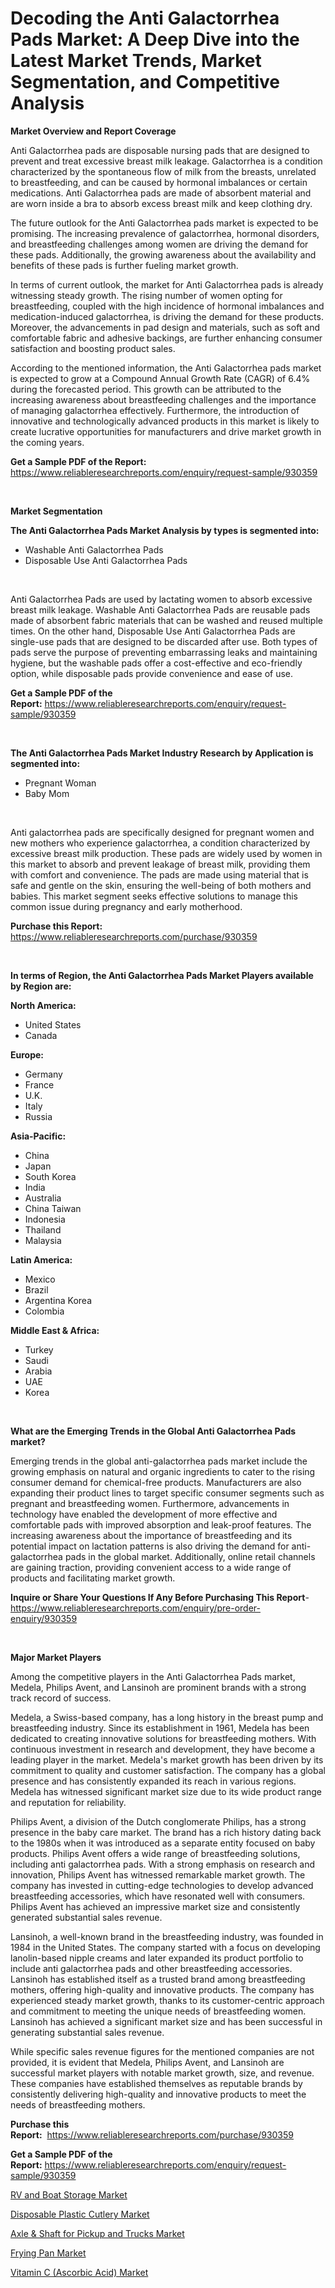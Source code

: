 <p><h1>Decoding the Anti Galactorrhea Pads Market: A Deep Dive into the Latest Market Trends, Market Segmentation, and Competitive Analysis</h1></p><p><strong>Market Overview and Report Coverage</strong></p>
<p><p>Anti Galactorrhea pads are disposable nursing pads that are designed to prevent and treat excessive breast milk leakage. Galactorrhea is a condition characterized by the spontaneous flow of milk from the breasts, unrelated to breastfeeding, and can be caused by hormonal imbalances or certain medications. Anti Galactorrhea pads are made of absorbent material and are worn inside a bra to absorb excess breast milk and keep clothing dry.</p><p>The future outlook for the Anti Galactorrhea pads market is expected to be promising. The increasing prevalence of galactorrhea, hormonal disorders, and breastfeeding challenges among women are driving the demand for these pads. Additionally, the growing awareness about the availability and benefits of these pads is further fueling market growth.</p><p>In terms of current outlook, the market for Anti Galactorrhea pads is already witnessing steady growth. The rising number of women opting for breastfeeding, coupled with the high incidence of hormonal imbalances and medication-induced galactorrhea, is driving the demand for these products. Moreover, the advancements in pad design and materials, such as soft and comfortable fabric and adhesive backings, are further enhancing consumer satisfaction and boosting product sales.</p><p>According to the mentioned information, the Anti Galactorrhea pads market is expected to grow at a Compound Annual Growth Rate (CAGR) of 6.4% during the forecasted period. This growth can be attributed to the increasing awareness about breastfeeding challenges and the importance of managing galactorrhea effectively. Furthermore, the introduction of innovative and technologically advanced products in this market is likely to create lucrative opportunities for manufacturers and drive market growth in the coming years.</p></p>
<p><strong>Get a Sample PDF of the Report:</strong> <a href="https://www.reliableresearchreports.com/enquiry/request-sample/930359">https://www.reliableresearchreports.com/enquiry/request-sample/930359</a></p>
<p>&nbsp;</p>
<p><strong>Market Segmentation</strong></p>
<p><strong>The Anti Galactorrhea Pads Market Analysis by types is segmented into:</strong></p>
<p><ul><li>Washable Anti Galactorrhea Pads</li><li>Disposable Use Anti Galactorrhea Pads</li></ul></p>
<p>&nbsp;</p>
<p><p>Anti Galactorrhea Pads are used by lactating women to absorb excessive breast milk leakage. Washable Anti Galactorrhea Pads are reusable pads made of absorbent fabric materials that can be washed and reused multiple times. On the other hand, Disposable Use Anti Galactorrhea Pads are single-use pads that are designed to be discarded after use. Both types of pads serve the purpose of preventing embarrassing leaks and maintaining hygiene, but the washable pads offer a cost-effective and eco-friendly option, while disposable pads provide convenience and ease of use.</p></p>
<p><strong>Get a Sample PDF of the Report:</strong>&nbsp;<a href="https://www.reliableresearchreports.com/enquiry/request-sample/930359">https://www.reliableresearchreports.com/enquiry/request-sample/930359</a></p>
<p>&nbsp;</p>
<p><strong>The Anti Galactorrhea Pads Market Industry Research by Application is segmented into:</strong></p>
<p><ul><li>Pregnant Woman</li><li>Baby Mom</li></ul></p>
<p>&nbsp;</p>
<p><p>Anti galactorrhea pads are specifically designed for pregnant women and new mothers who experience galactorrhea, a condition characterized by excessive breast milk production. These pads are widely used by women in this market to absorb and prevent leakage of breast milk, providing them with comfort and convenience. The pads are made using material that is safe and gentle on the skin, ensuring the well-being of both mothers and babies. This market segment seeks effective solutions to manage this common issue during pregnancy and early motherhood.</p></p>
<p><strong>Purchase this Report:</strong>&nbsp; <a href="https://www.reliableresearchreports.com/purchase/930359">https://www.reliableresearchreports.com/purchase/930359</a></p>
<p>&nbsp;</p>
<p><strong>In terms of Region, the Anti Galactorrhea Pads Market Players available by Region are:</strong></p>
<p>
    <p> <strong> North America: </strong>
        <ul>
            <li>United States</li>
            <li>Canada</li>
        </ul>
        </p> 
    <p> <strong> Europe: </strong>
        <ul>
            <li>Germany</li>
            <li>France</li>
            <li>U.K.</li>
            <li>Italy</li>
            <li>Russia</li>
        </ul>
        </p> 
    <p> <strong> Asia-Pacific: </strong>
        <ul>
            <li>China</li>
            <li>Japan</li>
            <li>South Korea</li>
            <li>India</li>
            <li>Australia</li>
            <li>China Taiwan</li>
            <li>Indonesia</li>
            <li>Thailand</li>
            <li>Malaysia</li>
        </ul>
        </p> 
    <p> <strong> Latin America: </strong>
        <ul>
            <li>Mexico</li>
            <li>Brazil</li>
            <li>Argentina Korea</li>
            <li>Colombia</li>
        </ul>
        </p> 
    <p> <strong> Middle East & Africa: </strong>
        <ul>
            <li>Turkey</li>
            <li>Saudi</li>
            <li>Arabia</li>
            <li>UAE</li>
            <li>Korea</li>
        </ul>
    </p>
    </p>
<p>&nbsp;</p>
<p><strong>What are the Emerging Trends in the Global Anti Galactorrhea Pads market?</strong></p>
<p><p>Emerging trends in the global anti-galactorrhea pads market include the growing emphasis on natural and organic ingredients to cater to the rising consumer demand for chemical-free products. Manufacturers are also expanding their product lines to target specific consumer segments such as pregnant and breastfeeding women. Furthermore, advancements in technology have enabled the development of more effective and comfortable pads with improved absorption and leak-proof features. The increasing awareness about the importance of breastfeeding and its potential impact on lactation patterns is also driving the demand for anti-galactorrhea pads in the global market. Additionally, online retail channels are gaining traction, providing convenient access to a wide range of products and facilitating market growth.</p></p>
<p><strong>Inquire or Share Your Questions If Any Before Purchasing This Report</strong>- <a href="https://www.reliableresearchreports.com/enquiry/pre-order-enquiry/930359">https://www.reliableresearchreports.com/enquiry/pre-order-enquiry/930359</a></p>
<p>&nbsp;</p>
<p><strong>Major Market Players</strong></p>
<p><p>Among the competitive players in the Anti Galactorrhea Pads market, Medela, Philips Avent, and Lansinoh are prominent brands with a strong track record of success.</p><p>Medela, a Swiss-based company, has a long history in the breast pump and breastfeeding industry. Since its establishment in 1961, Medela has been dedicated to creating innovative solutions for breastfeeding mothers. With continuous investment in research and development, they have become a leading player in the market. Medela's market growth has been driven by its commitment to quality and customer satisfaction. The company has a global presence and has consistently expanded its reach in various regions. Medela has witnessed significant market size due to its wide product range and reputation for reliability.</p><p>Philips Avent, a division of the Dutch conglomerate Philips, has a strong presence in the baby care market. The brand has a rich history dating back to the 1980s when it was introduced as a separate entity focused on baby products. Philips Avent offers a wide range of breastfeeding solutions, including anti galactorrhea pads. With a strong emphasis on research and innovation, Philips Avent has witnessed remarkable market growth. The company has invested in cutting-edge technologies to develop advanced breastfeeding accessories, which have resonated well with consumers. Philips Avent has achieved an impressive market size and consistently generated substantial sales revenue.</p><p>Lansinoh, a well-known brand in the breastfeeding industry, was founded in 1984 in the United States. The company started with a focus on developing lanolin-based nipple creams and later expanded its product portfolio to include anti galactorrhea pads and other breastfeeding accessories. Lansinoh has established itself as a trusted brand among breastfeeding mothers, offering high-quality and innovative products. The company has experienced steady market growth, thanks to its customer-centric approach and commitment to meeting the unique needs of breastfeeding women. Lansinoh has achieved a significant market size and has been successful in generating substantial sales revenue.</p><p>While specific sales revenue figures for the mentioned companies are not provided, it is evident that Medela, Philips Avent, and Lansinoh are successful market players with notable market growth, size, and revenue. These companies have established themselves as reputable brands by consistently delivering high-quality and innovative products to meet the needs of breastfeeding mothers.</p></p>
<p><strong>Purchase this Report:</strong>&nbsp;&nbsp;<a href="https://www.reliableresearchreports.com/purchase/930359">https://www.reliableresearchreports.com/purchase/930359</a></p>
<p></p>
<p><strong>Get a Sample PDF of the Report:</strong>&nbsp;<a href="https://www.reliableresearchreports.com/enquiry/request-sample/930359">https://www.reliableresearchreports.com/enquiry/request-sample/930359</a></p>
<p><p><a href="https://medium.com/@sheilahaley2023/rv-and-boat-storage-market-size-growth-forecast-2023-2030-0785f610bb67">RV and Boat Storage Market</a></p><p><a href="https://www.reportprime.com/disposable-plastic-cutlery-r6086">Disposable Plastic Cutlery Market</a></p><p><a href="https://issuu.com/reportprime-2/docs/axle-shaft-for-pickup-and-trucks-market-size-2030.?fr=xKAE9_zU1NQ">Axle & Shaft for Pickup and Trucks Market</a></p><p><a href="https://www.reportprime.com/frying-pan-r885">Frying Pan Market</a></p><p><a href="https://issuu.com/reportprime-2/docs/vitamin-c-ascorbic-acid-market-size-2030.pptx?fr=xKAE9_zU1NQ">Vitamin C (Ascorbic Acid) Market</a></p></p>